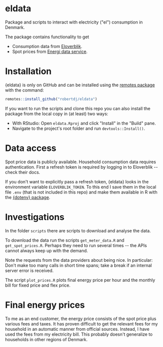 eldata
======

Package and scripts to interact with electricity ("el") consumption in Denmark.

The package contains functionality to get

- Consumption data from [Eloverblik](https://eloverblik.dk).
- Spot prices from [Energi data service](https://www.energidataservice.dk).


# Installation

{eldata} is only on GitHub and can be installed using the [remotes package](https://remotes.r-lib.org) with the command:

``` r
remotes::install_github("robertdj/eldata")
```

If you want to run the scripts and clone this repo you can also install the package from the local copy in (at least) two ways:

- With RStudio: Open `eldata.Rproj` and click "Install" in the "Build" pane.
- Navigate to the project's root folder and run `devtools::Install()`.


# Data access

Spot price data is publicly available.
Household consumption data requires authentication.
First a refresh token is required by logging in to Eloverblik -- check their docs.

If you don't want to explicitly pass a refresh token, {eldata} looks in the environment variable `ELOVERBLIK_TOKEN`.
To this end I save them in the local file `.env` (that is not included in this repo) and make them available in R with the [{dotenv} package](https://cran.r-project.org/package=dotenv).


# Investigations

In the folder `scripts` there are scripts to download and analyse the data.

To download the data run the scripts `get_meter_data.R` and `get_spot_prices.R`.
Perhaps they need to run several times -- the APIs cannot always keep up with the demand.

Note the requests from the data providers about being nice.
In particular:
Don't make too many calls in short time spans; take a break if an internal server error is received.

The script `plot_prices.R` plots final energy price per hour and the monthly bill for fixed price and flex price.


# Final energy prices

To me as an end customer, the energy price consists of the spot price plus various fees and taxes.
It has proven difficult to get the relevant fees for my household in an automatic manner from official sources.
Instead, I have used the fees from my electricity bill. 
This probably doesn't generalize to households in other regions of Denmark.

